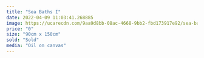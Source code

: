 ```yaml
---
title: "Sea Baths I"
date: 2022-04-09 11:03:41.268885
image: https://ucarecdn.com/9aa9d8bb-08ac-4668-9bb2-fbd173917e92/sea-baths-i.jpg
price: "0"
size: "90cm x 150cm"
sold: "Sold"
media: "Oil on canvas"
---
```



